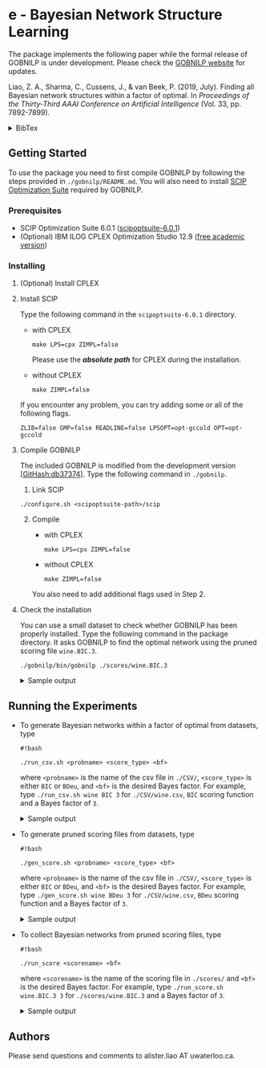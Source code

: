 # e - Bayesian Network Structure Learning

The package implements the following paper while the formal release of GOBNILP is under development. Please check the [GOBNILP website](https://www.cs.york.ac.uk/aig/sw/gobnilp/#aaai19) for updates.

Liao, Z. A., Sharma, C., Cussens, J., & van Beek, P. (2019, July). Finding all Bayesian network structures within a factor of optimal. In *Proceedings of the Thirty-Third AAAI Conference on Artificial Intelligence* (Vol. 33, pp. 7892-7899).
<details>
  <summary>BibTex</summary>  
<p>

```
@inproceedings{liao2019finding,
  title={Finding all {B}ayesian network structures within a factor of optimal},
  author={Liao, Zhenyu A. and Sharma, Charupriya and Cussens, James and van Beek, Peter},
  booktitle={Proceedings of the Thirty-Third AAAI Conference on Artificial Intelligence},
  volume={33},
  pages={7892--7899},
  year={2019}
}
```

</p>
</details>

## Getting Started

To use the package you need to first compile GOBNILP by following the steps provided in `./gobnilp/README.md`. You will also need to install [SCIP Optimization Suite](http://scip.zib.de/) required by GOBNILP.

### Prerequisites

* SCIP Optimization Suite 6.0.1 ([scipoptsuite-6.0.1](https://scip.zib.de/index.php#download))
* (Optional) IBM ILOG CPLEX Optimization Studio 12.9 ([free academic version](https://my15.digitalexperience.ibm.com/b73a5759-c6a6-4033-ab6b-d9d4f9a6d65b/dxsites/151914d1-03d2-48fe-97d9-d21166848e65/technology/data-science))

### Installing

1. (Optional) Install CPLEX
2. Install SCIP

    Type the following command in the `scipoptsuite-6.0.1` directory.

    * with CPLEX

      ```
      make LPS=cpx ZIMPL=false
      ```

      Please use the ***absolute path*** for CPLEX during the installation.
    * without CPLEX

      ```
      make ZIMPL=false
      ```

    If you encounter any problem, you can try adding some or all of the following flags.

    ```
    ZLIB=false GMP=false READLINE=false LPSOPT=opt-gccold OPT=opt-gccold
    ```

3. Compile GOBNILP

    The included GOBNILP is modified from the development version [[GitHash:db37374](https://bitbucket.org/jamescussens/gobnilp/src/db373747e76955f35437170f9641c9130bf50e9a/)]. Type the following command in `./gobnilp`.

    1. Link SCIP

      ```
      ./configure.sh <scipoptsuite-path>/scip
      ```

    2. Compile
        * with CPLEX

          ```
          make LPS=cpx ZIMPL=false
          ```

        * without CPLEX

          ```
          make ZIMPL=false
          ```

        You also need to add additional flags used in Step 2.

4. Check the installation

    You can use a small dataset to check whether GOBNILP has been properly installed. Type the following command in the package directory. It asks GOBNILP to find the optimal network using the pruned scoring file `wine.BIC.3`.

    ```
    ./gobnilp/bin/gobnilp ./scores/wine.BIC.3
    ```

    <details>
      <summary>Sample output</summary>  
    <p>

    ```
    GOBNILP version development [GitHash: 9f8daa2 ]
    Solving the BN structure learning problem using SCIP.

    SCIP version 6.0.2 [precision: 8 byte] [memory: block] [mode: optimized] [LP solver: CPLEX 12.9.0.0] [GitHash: e639a0059d]
    Copyright (C) 2002-2019 Konrad-Zuse-Zentrum fuer Informationstechnik Berlin (ZIB)

    WARNING: Parameter file <gobnilp.set> not found - using default settings.
    WARNING: Input file format not recognised - assuming it is Jaakkola.
    File name:		./scores/wine.BIC.3
    Problem name:		wine
    Number of variables: 14
    Number of candidate parent sets: 592

    presolving (4 rounds: 4 fast, 3 medium, 2 exhaustive):
     99 deleted vars, 36 deleted constraints, 0 added constraints, 0 tightened bounds, 0 added holes, 81 changed sides, 81 changed coefficients
     0 implications, 4554 cliques
    presolved problem has 738 variables (738 bin, 0 int, 0 impl, 0 cont) and 450 constraints

    time | Best Network Found So Far |   Best Network Possible   | mem |  gap   |objleav|infleav
     0.2s|       -1.286816e+03       |        0.000000e+00       |9754k|    Inf |     0 |     0
     0.2s|       -1.276888e+03       |       -1.174130e+03       |9759k|   8.75%|     0 |     0
     0.2s|       -1.262882e+03       |       -1.194630e+03       |9767k|   5.71%|     0 |     0
     0.2s|       -1.262502e+03       |       -1.198862e+03       |9775k|   5.31%|     0 |     0
     0.2s|       -1.259041e+03       |       -1.214714e+03       |9820k|   3.65%|     0 |     0
     0.7s|       -1.258446e+03       |       -1.256731e+03       |  26M|   0.14%|     0 |     0
     1.4s|       -1.258446e+03       |       -1.258446e+03       |  50M|   0.00%|     0 |     0

    SCIP Status        : problem is solved [optimal solution found]
    Solving Time (sec) : 1.43
    Solving Nodes      : 1
    Primal Bound       : -1.25844590861000e+03 (13 solutions)
    Dual Bound         : -1.25844590861000e+03
    Gap                : 0.00 %
    0<-7,12, -121.535985
    1<-0, -72.056337
    2<-0, -90.136687
    3<-0, -123.583712
    4<-0,3, -94.653216
    5<-0, -116.096894
    6<-7, -54.213399
    7<-12, -71.276573
    8<-4,12, -93.494926
    9<-2,7, -95.559163
    10<-0, -62.365545
    11<-0, -94.357428
    12<- -123.759669
    13<-0, -45.356374
    BN score is -1258.445909
    ```

    </p>
    </details>

## Running the Experiments

* To generate Bayesian networks within a factor of optimal from datasets, type

  ```
  #!bash

  ./run_csv.sh <probname> <score_type> <bf>
  ```

  where `<probname>` is the name of the csv file in `./CSV/`, `<score_type>` is either `BIC` or `BDeu`, and `<bf>` is the desired Bayes factor. For example, type `./run_csv.sh wine BIC 3` for `./CSV/wine.csv`, `BIC` scoring function and a Bayes factor of `3`.
  <details>
    <summary>Sample output</summary>  
  <p>

  ```
  GOBNILP version development [GitHash: 9f8daa2 ]
  Solving the BN structure learning problem using SCIP.

  SCIP version 6.0.2 [precision: 8 byte] [memory: block] [mode: optimized] [LP solver: CPLEX 12.9.0.0] [GitHash: e639a0059d]
  Copyright (C) 2002-2019 Konrad-Zuse-Zentrum fuer Informationstechnik Berlin (ZIB)

  Reading parameter file <./scores/settings/wine.BIC.3>.
  File name:		./CSV/wine.csv
  Problem name:		wine
  Writing scores to ./scores/wine.BIC.3
  GOBNILP version development [GitHash: 9f8daa2 ]
  Solving the BN structure learning problem using SCIP.

  SCIP version 6.0.2 [precision: 8 byte] [memory: block] [mode: optimized] [LP solver: CPLEX 12.9.0.0] [GitHash: e639a0059d]
  Copyright (C) 2002-2019 Konrad-Zuse-Zentrum fuer Informationstechnik Berlin (ZIB)

  Reading parameter file <./results/settings/wine.BIC.3.opt>.
  File name:		./scores/wine.BIC.3
  Problem name:		wine.BIC
  Number of variables: 14
  Number of candidate parent sets: 931

  presolving (3 rounds: 3 fast, 2 medium, 1 exhaustive):
   100 deleted vars, 18 deleted constraints, 0 added constraints, 0 tightened bounds, 0 added holes, 91 changed sides, 91 changed coefficients
   0 implications, 10028 cliques
  presolved problem has 1104 variables (1104 bin, 0 int, 0 impl, 0 cont) and 587 constraints

  time | Best Network Found So Far |   Best Network Possible   | mem |  gap   |objleav|infleav
   0.2s|       -1.286816e+03       |        0.000000e+00       |  14M|    Inf |     0 |     0

  ...

  SCIP Status        : problem is solved [optimal solution found]
  Solving Time (sec) : 1.52
  Solving Nodes      : 1
  Primal Bound       : -1.25844590861000e+03 (19 solutions)
  Dual Bound         : -1.25844590861000e+03
  Gap                : 0.00 %
  Writing output to ./results/wine.BIC.3.opt

  GOBNILP version development [GitHash: 9f8daa2 ]
  Solving the BN structure learning problem using SCIP.

  SCIP version 6.0.2 [precision: 8 byte] [memory: block] [mode: optimized] [LP solver: CPLEX 12.9.0.0] [GitHash: e639a0059d]
  Copyright (C) 2002-2019 Konrad-Zuse-Zentrum fuer Informationstechnik Berlin (ZIB)

  Reading parameter file <./results/settings/wine.BIC.3>.
  File name:		./scores/wine.BIC.3
  Problem name:		wine.BIC
  Number of variables: 14
  Number of candidate parent sets: 931

  WARNING: counting forces parameter <misc/usesymmetry> to 0
  presolving:
  (round 1, fast)       9 del vars, 18 del conss, 0 add conss, 0 chg bounds, 0 chg sides, 0 chg coeffs, 0 upgd conss, 0 impls, 584 clqs
     (0.2s) probing: 1000/1195 (83.7%) - 0 fixings, 0 aggregations, 10998 implications, 0 bound changes
     (0.2s) probing: 1001/1195 (83.8%) - 0 fixings, 0 aggregations, 11006 implications, 0 bound changes
     (0.2s) probing aborted: 1000/1000 successive useless probings
  presolving (2 rounds: 2 fast, 1 medium, 1 exhaustive):
   9 deleted vars, 18 deleted constraints, 0 added constraints, 0 tightened bounds, 0 added holes, 0 changed sides, 0 changed coefficients
   0 implications, 11590 cliques
  presolved problem has 1195 variables (1195 bin, 0 int, 0 impl, 0 cont) and 587 constraints
        2 constraints of type <metadata>
      584 constraints of type <setppc>
        1 constraints of type <dagcluster>
  Presolving Time: 0.15

   time | node  | left  |LP iter|LP it/n| mem |mdpt |frac |vars |cons |cols |rows |cuts |confs|strbr|  dualbound   | primalbound  |  gap   
    0.2s|     1 |     0 |    15 |     - |  12M|   0 |   0 |1195 | 587 |1195 | 584 |   0 |   0 |   0 |-1.174130e+03 |-1.259545e+03*|   7.27%

  ...

  SCIP Status        : problem is solved [infeasible] (objective limit reached)
  Solving Time (sec) : 3.35
  Solving Nodes      : 2792
  Primal Bound       : -1.25954452128867e+03 (objective limit, 0 solutions)
  Dual Bound         : -1.25954452128867e+03
  Gap                : 0.00 %
  Found this many solutions: 308
  Solutions written to ./results/wine.BIC.3.
  ```

  </p>
  </details>

* To generate pruned scoring files from datasets, type

  ```
  #!bash

  ./gen_score.sh <probname> <score_type> <bf>
  ```

  where `<probname>` is the name of the csv file in `./CSV/`, `<score_type>` is either `BIC` or `BDeu`, and `<bf>` is the desired Bayes factor. For example, type `./gen_score.sh wine BDeu 3` for `./CSV/wine.csv`, `BDeu` scoring function and a Bayes factor of `3`.
  <details>
    <summary>Sample output</summary>  
  <p>

  ```
  GOBNILP version development [GitHash: 9f8daa2 ]
  Solving the BN structure learning problem using SCIP.

  SCIP version 6.0.2 [precision: 8 byte] [memory: block] [mode: optimized] [LP solver: CPLEX 12.9.0.0] [GitHash: e639a0059d]
  Copyright (C) 2002-2019 Konrad-Zuse-Zentrum fuer Informationstechnik Berlin (ZIB)

  Reading parameter file <./scores/settings/wine.BDeu.3>.
  File name:		./CSV/wine.csv
  Problem name:		wine
  Writing scores to ./scores/wine.BDeu.3
  ```

  </p>
  </details>

* To collect Bayesian networks from pruned scoring files, type
  ```
  #!bash

  ./run_score <scorename> <bf>
  ```
  where `<scorename>` is the name of the scoring file in `./scores/` and `<bf>` is the desired Bayes factor. For example, type `./run_score.sh wine.BIC.3 3` for `./scores/wine.BIC.3` and a Bayes factor of `3`.
  <details>
    <summary>Sample output</summary>  
  <p>

  ```
  GOBNILP version development [GitHash: 9f8daa2 ]
  Solving the BN structure learning problem using SCIP.

  SCIP version 6.0.2 [precision: 8 byte] [memory: block] [mode: optimized] [LP solver: CPLEX 12.9.0.0] [GitHash: e639a0059d]
  Copyright (C) 2002-2019 Konrad-Zuse-Zentrum fuer Informationstechnik Berlin (ZIB)

  Reading parameter file <./results/settings/wine.BIC.3.opt>.
  File name:		./scores/wine.BIC.3
  Problem name:		wine.BIC
  Number of variables: 14
  Number of candidate parent sets: 931

  presolving (3 rounds: 3 fast, 2 medium, 1 exhaustive):
   100 deleted vars, 18 deleted constraints, 0 added constraints, 0 tightened bounds, 0 added holes, 91 changed sides, 91 changed coefficients
   0 implications, 10028 cliques
  presolved problem has 1104 variables (1104 bin, 0 int, 0 impl, 0 cont) and 587 constraints

  time | Best Network Found So Far |   Best Network Possible   | mem |  gap   |objleav|infleav
   0.4s|       -1.286816e+03       |        0.000000e+00       |  14M|    Inf |     0 |     0

  ...

  SCIP Status        : problem is solved [optimal solution found]
  Solving Time (sec) : 1.74
  Solving Nodes      : 1
  Primal Bound       : -1.25844590861000e+03 (19 solutions)
  Dual Bound         : -1.25844590861000e+03
  Gap                : 0.00 %
  Writing output to ./results/wine.BIC.3.opt

  GOBNILP version development [GitHash: 9f8daa2 ]
  Solving the BN structure learning problem using SCIP.

  SCIP version 6.0.2 [precision: 8 byte] [memory: block] [mode: optimized] [LP solver: CPLEX 12.9.0.0] [GitHash: e639a0059d]
  Copyright (C) 2002-2019 Konrad-Zuse-Zentrum fuer Informationstechnik Berlin (ZIB)

  Reading parameter file <./results/settings/wine.BIC.3>.
  File name:		./scores/wine.BIC.3
  Problem name:		wine.BIC
  Number of variables: 14
  Number of candidate parent sets: 931

  WARNING: counting forces parameter <misc/usesymmetry> to 0
  presolving:
  (round 1, fast)       9 del vars, 18 del conss, 0 add conss, 0 chg bounds, 0 chg sides, 0 chg coeffs, 0 upgd conss, 0 impls, 584 clqs
     (0.2s) probing: 1000/1195 (83.7%) - 0 fixings, 0 aggregations, 10998 implications, 0 bound changes
     (0.2s) probing: 1001/1195 (83.8%) - 0 fixings, 0 aggregations, 11006 implications, 0 bound changes
     (0.2s) probing aborted: 1000/1000 successive useless probings
  presolving (2 rounds: 2 fast, 1 medium, 1 exhaustive):
   9 deleted vars, 18 deleted constraints, 0 added constraints, 0 tightened bounds, 0 added holes, 0 changed sides, 0 changed coefficients
   0 implications, 11590 cliques
  presolved problem has 1195 variables (1195 bin, 0 int, 0 impl, 0 cont) and 587 constraints
        2 constraints of type <metadata>
      584 constraints of type <setppc>
        1 constraints of type <dagcluster>
  Presolving Time: 0.16

   time | node  | left  |LP iter|LP it/n| mem |mdpt |frac |vars |cons |cols |rows |cuts |confs|strbr|  dualbound   | primalbound  |  gap   
    0.2s|     1 |     0 |    15 |     - |  12M|   0 |   0 |1195 | 587 |1195 | 584 |   0 |   0 |   0 |-1.174130e+03 |-1.259545e+03*|   7.27%

  ...

  SCIP Status        : problem is solved [infeasible] (objective limit reached)
  Solving Time (sec) : 3.54
  Solving Nodes      : 2792
  Primal Bound       : -1.25954452128867e+03 (objective limit, 0 solutions)
  Dual Bound         : -1.25954452128867e+03
  Gap                : 0.00 %
  Found this many solutions: 308
  Solutions written to ./results/wine.BIC.3.
  ```

  </p>
  </details>

## Authors
Please send questions and comments to alister.liao AT uwaterloo.ca.
